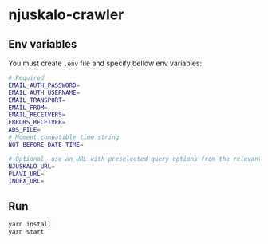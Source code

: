 # njuskalo-crawler

## Env variables

You must create `.env` file and specify bellow env variables:

```bash
# Required
EMAIL_AUTH_PASSWORD=
EMAIL_AUTH_USERNAME=
EMAIL_TRANSPORT=
EMAIL_FROM=
EMAIL_RECEIVERS=
ERRORS_RECEIVER=
ADS_FILE=
# Moment compatible time string 
NOT_BEFORE_DATE_TIME=

# Optional, use an URL with preselected query options from the relevant site 
NJUSKALO_URL=
PLAVI_URL=
INDEX_URL=
```

## Run

```bash
yarn install
yarn start
```
